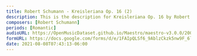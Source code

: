 ```yaml
---
title: Robert Schumann - Kreisleriana Op. 16 (2)
description: This is the description for Kreisleriana Op. 16 by Robert Schumann
composers: [Robert Schumann]
periods: [Romantic]
audioURL: https://OpenMusicDataset.github.io/Maestro/maestro-v3.0.0/2004/MIDI-Unprocessed_SMF_17_R1_2004_01-02_ORIG_MID--AUDIO_20_R2_2004_06_Track06_wav.midi
formURL: https://docs.google.com/forms/d/e/1FAIpQLSf6_9AblzCkzk5nw9F_6l8n7QkKjiRwBQ7VBT0sgFOJUhhXag/viewform
date: 2021-08-08T07:43:13-06:00
---
```

